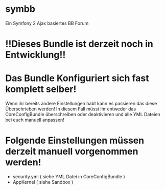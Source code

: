 symbb
=====
Ein Symfony 2 Ajax basiertes BB Forum



!!Dieses Bundle ist derzeit noch in Entwicklung!!
===

Das Bundle Konfiguriert sich fast komplett selber!
===
Wenn ihr bereits andere Einstellungen habt kann es passieren das diese Überschrieben werden!
In diesem Fall müsst ihr entweder das CoreConfigBundle überschreiben oder deaktivieren und alle YML Dateien bei euch manuell anpassen!

Folgende Einstellungen müssen derzeit manuell vorgenommen werden!
===
- security.yml ( siehe YML Datei in CoreConfigBundle )
- AppKernel ( siehe Sandbox )